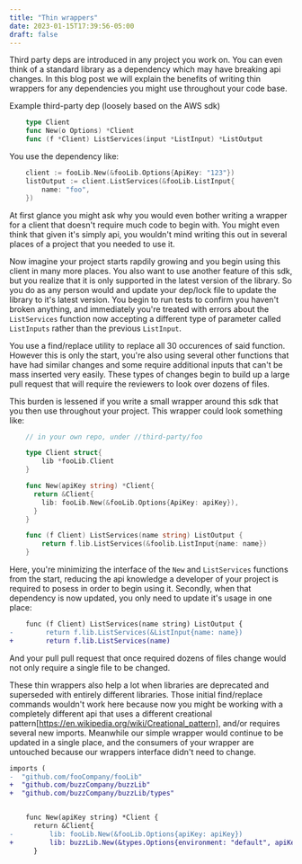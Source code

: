 ```yaml
---
title: "Thin wrappers"
date: 2023-01-15T17:39:56-05:00
draft: false
---
```


Third party deps are introduced in any project you work on. You can even think of a standard library
as a dependency which may have breaking api changes. In this blog post we will
explain the benefits of writing thin wrappers for any dependencies you might use throughout
your code base.

Example third-party dep (loosely based on the AWS sdk)

```go {style=gruvbox}
    type Client
    func New(o Options) *Client
    func (f *Client) ListServices(input *ListInput) *ListOutput
```

You use the dependency like:

```go {style=gruvbox}
    client := fooLib.New(&fooLib.Options{ApiKey: "123"})
    listOutput := client.ListServices(&fooLib.ListInput{
        name: "foo",
    })
```

At first glance you might ask why you would even bother writing a wrapper
for a client that doesn't require much code to begin with. You might even think that
given it's simply api, you wouldn't mind writing this out in several places of a
project that you needed to use it.

Now imagine your project starts rapdily growing and you begin using this client
in many more places. You also want to use another feature of this sdk, but you realize
that it is only supported in the latest version of the library. So you do as
any person would and update your dep/lock file to update the library to it's
latest version. You begin to run tests to confirm you haven't broken anything, and
immediately you're treated with errors about the `ListServices` function now
accepting a different type of parameter called `ListInputs` rather than the
previous `ListInput`.

You use a find/replace utility to replace all 30 occurences of said function.
However this is only the start, you're also using several other functions that have
had similar changes and some require additional inputs that can't be mass inserted
very easily. These types of changes begin to build up a large pull request that will
require the reviewers to look over dozens of files.

This burden is lessened if you write a small wrapper around this sdk that you then use
throughout your project.
This wrapper could look something like:

```go {style=gruvbox}
    // in your own repo, under //third-party/foo

    type Client struct{
        lib *fooLib.Client
    }

    func New(apiKey string) *Client{
      return &Client{
        lib: fooLib.New(&fooLib.Options{ApiKey: apiKey}),
      }
    }

    func (f Client) ListServices(name string) ListOutput {
        return f.lib.ListServices(&foolib.ListInput{name: name})
    }
```

Here, you're minimizing the interface of the `New` and `ListServices` functions
from the start, reducing the api knowledge a developer of your project is required
to posess in order to begin using it. Secondly, when that dependency is now updated,
you only need to update it's usage in one place:

```diff
    func (f Client) ListServices(name string) ListOutput {
-        return f.lib.ListServices(&ListInput{name: name})
+        return f.lib.ListServices(name)
```

And your pull pull request that once required dozens of files change would not only require
a single file to be changed.

These thin wrappers also help a lot when libraries are deprecated and superseded with
entirely different libraries. Those initial find/replace commands wouldn't work here
because now you might be working with a completely different api that uses a different
creational pattern[https://en.wikipedia.org/wiki/Creational_pattern], and/or requires
several new imports.
Meanwhile our simple wrapper would continue to be updated in a single place, and the consumers
of your wrapper are untouched because our wrappers interface didn't need to change.

```diff
imports (
-  "github.com/fooCompany/fooLib"
+  "github.com/buzzCompany/buzzLib"
+  "github.com/buzzCompany/buzzLib/types"


    func New(apiKey string) *Client {
      return &Client{
-         lib: fooLib.New(&fooLib.Options{apiKey: apiKey})
+         lib: buzzLib.New(&types.Options{environment: "default", apiKey: apiKey}
      }
```
